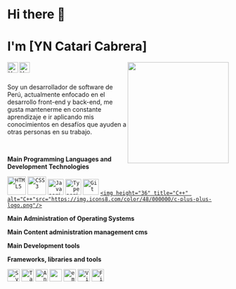<h1>Hi there 👋</h1>

# I'm [YN Catari Cabrera] 
<img align="right" width="230" src="https://media.giphy.com/media/M9gbBd9nbDrOTu1Mqx/giphy.gif">

<a href="https://www.linkedin.com/in/yncc/"><img align="left" alt="YN Catari Cabrera | Linkedin" width="24" title="Linkedin" alt="Linkedin" src="https://cdn.svgporn.com/logos/linkedin-icon.svg"></a>

<a href="https://twitter.com/yofer_nain"><img align="left" alt="YN Catari Cabrera| Twitter" width="24" title="Twitter" alt="Twitter" src="https://cdn.svgporn.com/logos/twitter.svg"></a>


<br><br>

Soy un desarrollador de software de Perú, actualmente enfocado en el desarrollo front-end y back-end, me gusta mantenerme en constante aprendizaje e ir aplicando mis conocimientos en desafíos que ayuden a otras personas en su trabajo.

<br>


**Main Programming Languages and Development Technologies**

<code><a href="#"><img height="42" title="HTML5" alt="HTML5" src="https://cdn.svgporn.com/logos/html-5.svg"></a></code>
<code><a href="#"><img height="42" title="CSS3" alt="CSS3" src="https://cdn.svgporn.com/logos/css-3.svg"></a></code>
<code><a href="#"><img height="36" title="Javascript" alt="Javascript" src="https://cdn.svgporn.com/logos/javascript.svg"></a></code>
<code><a href="#"><img height="36" title="Typescript" alt="Typescript" src="https://cdn.svgporn.com/logos/typescript-icon.svg"></a></code>
<code><a href="#"><img height="36" title="Git" alt="Git" src="https://cdn.svgporn.com/logos/git-icon.svg"></a></code>
<code><a href="#"><img height="36" title="C++" alt="C++"src="https://img.icons8.com/color/48/000000/c-plus-plus-logo.png"/></a></code>


**Main Administration of Operating Systems**


**Main Content administration management cms**

**Main Development tools**

**Frameworks, libraries and tools**

<code><a href="https://svelte.dev"><img height="28" title="Svelte" alt="Svelte" src="https://cdn.svgporn.com/logos/svelte-icon.svg"></a></code>
<code><a href="https://https://tailwindcss.com/"><img width="28" title="TailwindCSS" alt="TailwindCSS" src="https://cdn.svgporn.com/logos/tailwindcss-icon.svg"></a></code>
<code><a href="https://angular.io/"><img height="28" title="Angular" alt="Angular" src="https://cdn.svgporn.com/logos/angular-icon.svg"></a></code>
<code><a href="https://reactjs.org" title="ReactJS" alt="ReactJS"><img height="28" src="https://cdn.svgporn.com/logos/react.svg"></a></code>
<code><a href="https://emotion.sh/"><img height="28" title="emotion" alt="emotion" src="https://emotion.sh/static/a76dfa0d18a0536af9e917cdb8f873b9/58e7f/emotion.png"></a></code>
<code><a href="https://code.visualstudio.com/"><img height="28" title="Visual Studio Code" alt="Visual Studio Code" src="https://cdn.svgporn.com/logos/visual-studio-code.svg"></a></code>
<code><a href="http://figma.com/"><img height="28" title="Figma" alt="Figma" src="https://cdn.svgporn.com/logos/figma.svg"></a></code>
